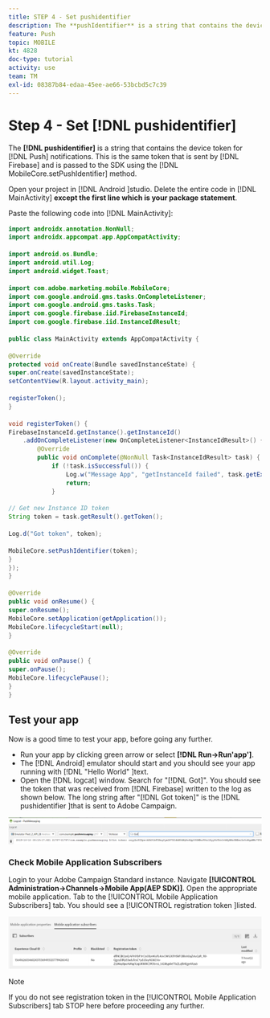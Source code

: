 ```yaml
---
title: STEP 4 - Set pushidentifier
description: The **pushIdentifier** is a string that contains the device token for push notifications. This is the same token that is sent by Firebase and is passed  to the SDK using the MobileCore.setPushIdentifier method.
feature: Push
topic: MOBILE
kt: 4828
doc-type: tutorial
activity: use
team: TM
exl-id: 08387b84-edaa-45ee-ae66-53bcbd5c7c39
---
```

# Step 4 - Set [!DNL pushidentifier]

The **[!DNL pushidentifier]** is a string that contains the device token for [!DNL Push] notifications. This is the same token that is sent by [!DNL Firebase] and is passed to the SDK using the [!DNL MobileCore.setPushIdentifier] method.

Open your project in [!DNL Android ]studio. Delete the entire code in [!DNL MainActivity] **except the first line which is your package statement**.

Paste the following code into [!DNL MainActivity]:

<!--
Removed `{.line-numbers}` below
-->

```java
import androidx.annotation.NonNull;
import androidx.appcompat.app.AppCompatActivity;

import android.os.Bundle;
import android.util.Log;
import android.widget.Toast;

import com.adobe.marketing.mobile.MobileCore;
import com.google.android.gms.tasks.OnCompleteListener;
import com.google.android.gms.tasks.Task;
import com.google.firebase.iid.FirebaseInstanceId;
import com.google.firebase.iid.InstanceIdResult;

public class MainActivity extends AppCompatActivity {

@Override
protected void onCreate(Bundle savedInstanceState) {
super.onCreate(savedInstanceState);
setContentView(R.layout.activity_main);

registerToken();
}

void registerToken() {
FirebaseInstanceId.getInstance().getInstanceId()
    .addOnCompleteListener(new OnCompleteListener<InstanceIdResult>() {
        @Override
        public void onComplete(@NonNull Task<InstanceIdResult> task) {
            if (!task.isSuccessful()) {
                Log.w("Message App", "getInstanceId failed", task.getException());
                return;
            }

// Get new Instance ID token
String token = task.getResult().getToken();

Log.d("Got token", token);

MobileCore.setPushIdentifier(token);
}
});
}

@Override
public void onResume() {
super.onResume();
MobileCore.setApplication(getApplication());
MobileCore.lifecycleStart(null);
}

@Override
public void onPause() {
super.onPause();
MobileCore.lifecyclePause();
}
}

```

## Test your app

Now is a good time to test your app, before going any further.

* Run your app by clicking green arrow or select **[!DNL Run->Run'app']**.
* The [!DNL Android] emulator should start and you should see your app running with [!DNL "Hello World" ]text.
* Open the [!DNL logcat] window. Search for "[!DNL Got]". You should see the token that was received from [!DNL Firebase] written to the log as shown below. The long string after "[!DNL Got token]" is the [!DNL pushidentifier ]that is sent to Adobe Campaign.

![logcat-token](assets/logcat-got-token.PNG)

### Check Mobile Application Subscribers

Login to your Adobe Campaign Standard instance.
Navigate **[!UICONTROL Administration->Channels->Mobile App(AEP SDK)]**. Open the appropriate mobile application. Tab to the [!UICONTROL Mobile Application Subscribers] tab. You should see a [!UICONTROL registration token ]listed.

![mobile-application-subscribers](assets/mobile-application-subscribers.PNG)

>[!NOTE]
>
>If you do not see registration token in the [!UICONTROL Mobile Application Subscribers] tab STOP here before proceeding any further.
